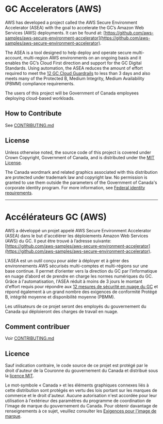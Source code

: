 # GC Accelerators (AWS)

AWS has developed a project called the AWS Secure Environment Accelerator (ASEA) with the goal to accelerate the GC’s Amazon Web Services (AWS) deployments. It can be found at: [https://github.com/aws-samples/aws-secure-environment-accelerator](https://github.com/aws-samples/aws-secure-environment-accelerator).

The ASEA is a tool designed to help deploy and operate secure multi-account, multi-region AWS environments on an ongoing basis and it enables the GC’s Cloud First direction and support for the GC Digital Standards. Using automation, the ASEA reduces the amount of effort required to meet the [12 GC Cloud Guardrails](https://github.com/canada-ca/cloud-guardrails) to less than 3 days and also meets many of the Protected B, Medium Integrity, Medium Availability (PBMM) compliance requirements.

The users of this project will be Government of Canada employees deploying cloud-based workloads.

## How to Contribute

See [CONTRIBUTING.md](CONTRIBUTING.md)

## License

Unless otherwise noted, the source code of this project is covered under Crown Copyright, Government of Canada, and is distributed under the [MIT License](LICENSE).

The Canada wordmark and related graphics associated with this distribution are protected under trademark law and copyright law. No permission is granted to use them outside the parameters of the Government of Canada's corporate identity program. For more information, see [Federal identity requirements](https://www.canada.ca/en/treasury-board-secretariat/topics/government-communications/federal-identity-requirements.html).

______________________

# Accélérateurs GC (AWS)

AWS a développé un projet appelé AWS Secure Environment Accelerator (ASEA) dans le but d'accélérer les déploiements Amazon Web Services (AWS) du GC. Il peut être trouvé à l’adresse suivante: [https://github.com/aws-samples/aws-secure-environment-accelerator](https://github.com/aws-samples/aws-secure-environment-accelerator).

L’ASEA est un outil conçu pour aider à déployer et à gérer des environnements AWS sécurisés multi-comptes et multi-régions sur une base continue. Il permet d’orienter vers la direction du GC par l’informatique en nuage d’abord et de prendre en charge les normes numériques du GC. Grâce à l'automatisation, l'ASEA réduit à moins de 3 jours le montant d'effort requis pour répondre aux [12 mesures de sécurité en nuage du GC](https://github.com/canada-ca/cloud-guardrails) et répond également à un grand nombre des exigences de conformité Protégé B, intégrité moyenne et disponibilité moyenne (PBMM).

Les utilisateurs de ce projet seront des employés du gouvernement du Canada qui déploieront des charges de travail en nuage.

## Comment contribuer

Voir [CONTRIBUTING.md](CONTRIBUTING.md)

## Licence

Sauf indication contraire, le code source de ce projet est protégé par le droit d'auteur de la Couronne du gouvernement du Canada et distribué sous la [licence MIT](LICENSE).

Le mot-symbole « Canada » et les éléments graphiques connexes liés à cette distribution sont protégés en vertu des lois portant sur les marques de commerce et le droit d'auteur. Aucune autorisation n'est accordée pour leur utilisation à l'extérieur des paramètres du programme de coordination de l'image de marque du gouvernement du Canada. Pour obtenir davantage de renseignements à ce sujet, veuillez consulter les [Exigences pour l'image de marque](https://www.canada.ca/fr/secretariat-conseil-tresor/sujets/communications-gouvernementales/exigences-image-marque.html).